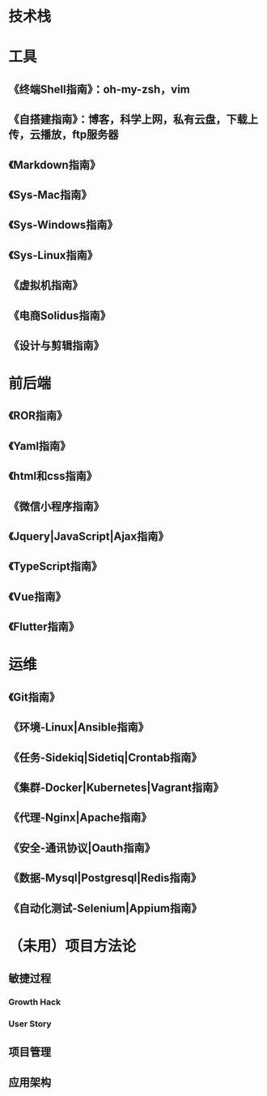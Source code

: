 # 技术栈
# 工具
## 《终端Shell指南》：oh-my-zsh，vim
## 《自搭建指南》：博客，科学上网，私有云盘，下载上传，云播放，ftp服务器
## 《Markdown指南》
## 《Sys-Mac指南》
## 《Sys-Windows指南》
## 《Sys-Linux指南》
## 《虚拟机指南》
## 《电商Solidus指南》
## 《设计与剪辑指南》

# 前后端
## 《ROR指南》
## 《Yaml指南》
## 《html和css指南》
## 《微信小程序指南》
## 《Jquery|JavaScript|Ajax指南》
## 《TypeScript指南》
## 《Vue指南》
## 《Flutter指南》

# 运维
## 《Git指南》
## 《环境-Linux|Ansible指南》
## 《任务-Sidekiq|Sidetiq|Crontab指南》
## 《集群-Docker|Kubernetes|Vagrant指南》
## 《代理-Nginx|Apache指南》
## 《安全-通讯协议|Oauth指南》
## 《数据-Mysql|Postgresql|Redis指南》
## 《自动化测试-Selenium|Appium指南》

# （未用）项目方法论
## 敏捷过程
### Growth Hack
### User Story
## 项目管理
## 应用架构